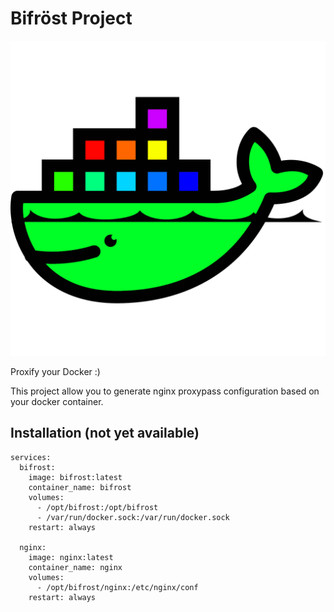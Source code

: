 # Bifröst Project


![biforst](https://github.com/xrobert35/bifrost/blob/master/docker.png)

Proxify your Docker :)

This project allow you to generate nginx proxypass configuration based on your docker container.

## Installation (not yet available)

```
services:
  bifrost:
    image: bifrost:latest
    container_name: bifrost
    volumes: 
      - /opt/bifrost:/opt/bifrost
      - /var/run/docker.sock:/var/run/docker.sock
    restart: always

  nginx:
    image: nginx:latest
    container_name: nginx
    volumes: 
      - /opt/bifrost/nginx:/etc/nginx/conf
    restart: always
```
